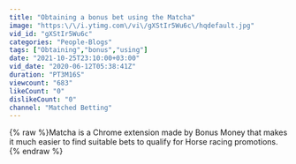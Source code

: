 ```yaml
---
title: "Obtaining a bonus bet using the Matcha"
image: "https:\/\/i.ytimg.com\/vi\/gXStIr5Wu6c\/hqdefault.jpg"
vid_id: "gXStIr5Wu6c"
categories: "People-Blogs"
tags: ["Obtaining","bonus","using"]
date: "2021-10-25T23:10:00+03:00"
vid_date: "2020-06-12T05:38:41Z"
duration: "PT3M16S"
viewcount: "683"
likeCount: "0"
dislikeCount: "0"
channel: "Matched Betting"
---
```

{% raw %}Matcha is a Chrome extension made by Bonus Money that makes it much easier to find suitable bets to qualify for Horse racing promotions.{% endraw %}
